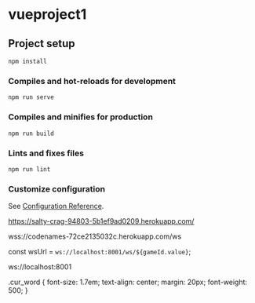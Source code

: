 # vueproject1

## Project setup
```
npm install
```

### Compiles and hot-reloads for development
```
npm run serve
```

### Compiles and minifies for production
```
npm run build
```

### Lints and fixes files
```
npm run lint
```

### Customize configuration
See [Configuration Reference](https://cli.vuejs.org/config/).



https://salty-crag-94803-5b1ef9ad0209.herokuapp.com/


wss://codenames-72ce2135032c.herokuapp.com/ws


const wsUrl = `ws://localhost:8001/ws/${gameId.value}`;

ws://localhost:8001


.cur_word {
  font-size: 1.7em;
  text-align: center;
  margin: 20px;
  font-weight: 500;
}